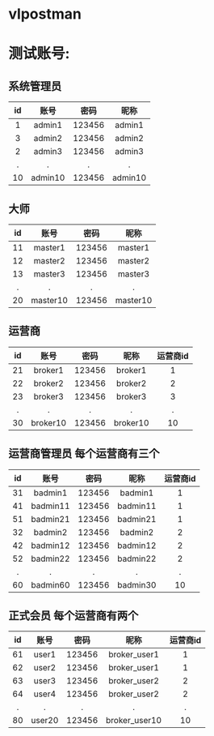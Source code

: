 # vlpostman

# 测试账号:

## 系统管理员  

   id   |    账号    |     密码   |   昵称  
   :-: | :-: | :-:  |:-:   
   1   |   admin1   |     123456 |  admin1  
   3   |   admin2   |     123456 |  admin2  
   2   |   admin3   |     123456 |  admin3  
   .   |   .        |       .    |    .                 
   10  |  admin10   |     123456 |  admin10  

## 大师  
   id  |  账号       |  密码    |      昵称  
   :-: | :-: | :-:  | :-:   
   11  |  master1   |  123456  |    master1  
   12  |  master2   |  123456  |    master2        
   13  |  master3   |  123456  |    master3        
    .  |     .      |     .    |       .                         
   20  |  master10  |  123456  |    master10        
   
## 运营商  

   id  |    账号     |    密码    |   昵称    |   运营商id       
   :-: | :-: | :-: | :-: | :-:   
   21  |   broker1  |   123456   | broker1  |     1  
   22  |   broker2  |   123456   | broker2  |     2      
   23  |   broker3  |   123456   | broker3  |     3      
    .  |      .     |      .     |   .      |     .             
   30  |   broker10 |   123456   | broker10 |    10     

## 运营商管理员  每个运营商有三个
   id   |    账号      |    密码   |   昵称     |   运营商id        
   :-: | :-: | :-: | :-: | :-:  
   31   |   badmin1   |   123456 |   badmin1  |        1      
   41   |   badmin11  |   123456 |   badmin11 |        1    
   51   |   badmin21  |   123456 |   badmin21 |        1     
   32   |   badmin2   |   123456 |   badmin2  |        2    
   42   |   badmin12  |   123456 |   badmin12 |        2    
   52   |   badmin22  |   123456 |   badmin22 |        2    
   .    |      .      |      .   |    .       |        .            
   60   |   badmin60  |   123456 |   badmin30 |       10    
     
## 正式会员    每个运营商有两个
   id   |   账号       |   密码    |   昵称      |    运营商id        
   :-: | :-: | :-: | :-: | :-:  
   61   |  user1      |  123456   |  broker_user1  |   1      
   62   |  user2      |  123456   |  broker_user1  |   1    
   63   |  user3      |  123456   |  broker_user2  |   2    
   64   |  user4      |  123456   |  broker_user2  |   2    
   .   |    .        |     .     |       .        |    .      
   80   |  user20     |  123456   |  broker_user10 |  10     
    
